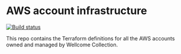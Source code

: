 # AWS account infrastructure

[![Build status](https://badge.buildkite.com/83b7791f3699dd7475ce26497852c2f1b8951877f29b03b2f8.svg)](https://buildkite.com/wellcomecollection/aws-account-infrastructure)

This repo contains the Terraform definitions for all the AWS accounts owned and managed by Wellcome Collection.
